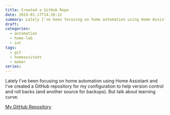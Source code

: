 ```yaml
---
title: Created a GitHub Repo
date: 2019-01-17T14:28:12
summary: Lately I've been focusing on home automation using Home Assistant and I've created a GitHub repository for my configuration to help version control and roll backs. I'm sure I will find more uses
draft:
categories:
  - automation
  - home-lab
  - iot
tags:
  - git
  - homeassitant
  - maker
series:
---
```


Lately I've been focusing on home automation using Home Assistant and I've created a GitHub repository for my configuration to help version control and roll backs (and another source for backups).  But talk about learning curve. 

[My GitHub Repository](https://github.com/mikewebb70?tab=repositories)